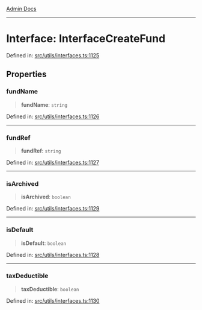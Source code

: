 [Admin Docs](/)

***

# Interface: InterfaceCreateFund

Defined in: [src/utils/interfaces.ts:1125](https://github.com/PalisadoesFoundation/talawa-admin/blob/main/src/utils/interfaces.ts#L1125)

## Properties

### fundName

> **fundName**: `string`

Defined in: [src/utils/interfaces.ts:1126](https://github.com/PalisadoesFoundation/talawa-admin/blob/main/src/utils/interfaces.ts#L1126)

***

### fundRef

> **fundRef**: `string`

Defined in: [src/utils/interfaces.ts:1127](https://github.com/PalisadoesFoundation/talawa-admin/blob/main/src/utils/interfaces.ts#L1127)

***

### isArchived

> **isArchived**: `boolean`

Defined in: [src/utils/interfaces.ts:1129](https://github.com/PalisadoesFoundation/talawa-admin/blob/main/src/utils/interfaces.ts#L1129)

***

### isDefault

> **isDefault**: `boolean`

Defined in: [src/utils/interfaces.ts:1128](https://github.com/PalisadoesFoundation/talawa-admin/blob/main/src/utils/interfaces.ts#L1128)

***

### taxDeductible

> **taxDeductible**: `boolean`

Defined in: [src/utils/interfaces.ts:1130](https://github.com/PalisadoesFoundation/talawa-admin/blob/main/src/utils/interfaces.ts#L1130)
